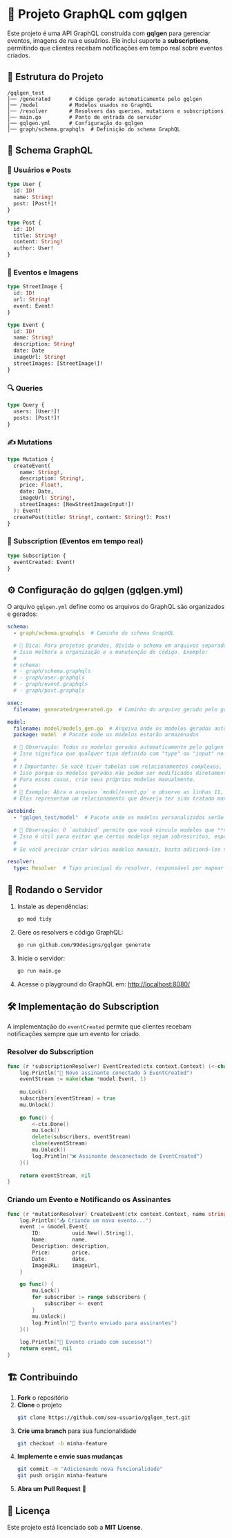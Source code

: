# 🚀 Projeto GraphQL com gqlgen

Este projeto é uma API GraphQL construída com **gqlgen** para gerenciar eventos, imagens de rua e usuários. Ele inclui suporte a **subscriptions**, permitindo que clientes recebam notificações em tempo real sobre eventos criados.

## 📂 Estrutura do Projeto

```
/gqlgen_test
│── /generated      # Código gerado automaticamente pelo gqlgen
│── /model          # Modelos usados no GraphQL
│── /resolver       # Resolvers das queries, mutations e subscriptions
│── main.go         # Ponto de entrada do servidor
│── gqlgen.yml      # Configuração do gqlgen
│── graph/schema.graphqls  # Definição do schema GraphQL
```

## 📜 Schema GraphQL

### 🧑 Usuários e Posts
```graphql
type User {
  id: ID!
  name: String!
  post: [Post!]!
}

type Post {
  id: ID!
  title: String!
  content: String!
  author: User!
}
```

### 📍 Eventos e Imagens
```graphql
type StreetImage {
  id: ID!
  url: String!
  event: Event!
}

type Event {
  id: ID!
  name: String!
  description: String!
  date: Date
  imageUrl: String!
  streetImages: [StreetImage!]!
}
```

### 🔍 Queries
```graphql
type Query {
  users: [User!]!
  posts: [Post!]!
}
```

### ✍️ Mutations
```graphql
type Mutation {
  createEvent(
    name: String!,
    description: String!,
    price: Float!,
    date: Date,
    imageUrl: String!,
    streetImages: [NewStreetImageInput!]!
  ): Event!
  createPost(title: String!, content: String!): Post!
}
```

### 📡 Subscription (Eventos em tempo real)
```graphql
type Subscription {
  eventCreated: Event!
}
```

## ⚙️ Configuração do gqlgen (gqlgen.yml)

O arquivo `gqlgen.yml` define como os arquivos do GraphQL são organizados e gerados:

```yaml
schema:
  - graph/schema.graphqls  # Caminho do schema GraphQL

  # 📌 Dica: Para projetos grandes, divida o schema em arquivos separados.
  # Isso melhora a organização e a manutenção do código. Exemplo:
  #
  # schema:
  # - graph/schema.graphqls
  # - graph/user.graphqls
  # - graph/event.graphqls
  # - graph/post.graphqls

exec:
  filename: generated/generated.go  # Caminho do arquivo gerado pelo gqlgen

model:
  filename: model/models_gen.go  # Arquivo onde os modelos gerados automaticamente serão salvos
  package: model  # Pacote onde os modelos estarão armazenados

  # 📌 Observação: Todos os modelos gerados automaticamente pelo gqlgen são baseados no schema GraphQL.
  # Isso significa que qualquer tipo definido com "type" ou "input" no schema será incluído nesse arquivo.
  # 
  # ❗ Importante: Se você tiver tabelas com relacionamentos complexos, é recomendável **não deixar o gqlgen gerar automaticamente**.
  # Isso porque os modelos gerados não podem ser modificados diretamente, o que pode causar problemas no seu projeto.
  # Para esses casos, crie seus próprios modelos manualmente.
  #
  # 🔎 Exemplo: Abra o arquivo `model/event.go` e observe as linhas 11, 17 e 18.
  # Elas representam um relacionamento que deveria ter sido tratado manualmente.

autobind:
  - "gqlgen_test/model"  # Pacote onde os modelos personalizados serão vinculados

  # 📌 Observação: O `autobind` permite que você vincule modelos que **não devem ser gerados automaticamente** pelo gqlgen.
  # Isso é útil para evitar que certos modelos sejam sobrescritos, especialmente aqueles que possuem lógica específica.
  #
  # Se você precisar criar vários modelos manuais, basta adicioná-los nesta seção.

resolver:
  type: Resolver  # Tipo principal do resolver, responsável por mapear as queries, mutations e subscriptions

```

## 🚀 Rodando o Servidor

1. Instale as dependências:
   ```sh
   go mod tidy
   ```
2. Gere os resolvers e código GraphQL:
   ```sh
   go run github.com/99designs/gqlgen generate
   ```
3. Inicie o servidor:
   ```sh
   go run main.go
   ```
4. Acesse o playground do GraphQL em:
   [http://localhost:8080/](http://localhost:8080/)

## 🛠️ Implementação do Subscription

A implementação do `eventCreated` permite que clientes recebam notificações sempre que um evento for criado.

### Resolver do Subscription
```go
func (r *subscriptionResolver) EventCreated(ctx context.Context) (<-chan *model.Event, error) {
    log.Println("📡 Novo assinante conectado à EventCreated")
    eventStream := make(chan *model.Event, 1)
    
    mu.Lock()
    subscribers[eventStream] = true
    mu.Unlock()
    
    go func() {
        <-ctx.Done()
        mu.Lock()
        delete(subscribers, eventStream)
        close(eventStream)
        mu.Unlock()
        log.Println("❌ Assinante desconectado de EventCreated")
    }()
    
    return eventStream, nil
}
```

### Criando um Evento e Notificando os Assinantes
```go
func (r *mutationResolver) CreateEvent(ctx context.Context, name string, description string, price float64, date *string, imageUrl string, streetImages []*model.NewStreetImageInput) (*model.Event, error) {
    log.Println("📥 Criando um novo evento...")
    event := &model.Event{
        ID:          uuid.New().String(),
        Name:        name,
        Description: description,
        Price:       price,
        Date:        date,
        ImageURL:    imageUrl,
    }

    go func() {
        mu.Lock()
        for subscriber := range subscribers {
            subscriber <- event
        }
        mu.Unlock()
        log.Println("📢 Evento enviado para assinantes")
    }()
    
    log.Println("🎉 Evento criado com sucesso!")
    return event, nil
}
```

## 🏗️ Contribuindo

1. **Fork** o repositório
2. **Clone** o projeto
   ```sh
   git clone https://github.com/seu-usuario/gqlgen_test.git
   ```
3. **Crie uma branch** para sua funcionalidade
   ```sh
   git checkout -b minha-feature
   ```
4. **Implemente e envie suas mudanças**
   ```sh
   git commit -m "Adicionando nova funcionalidade"
   git push origin minha-feature
   ```
5. **Abra um Pull Request** 🚀

## 📜 Licença

Este projeto está licenciado sob a **MIT License**.

